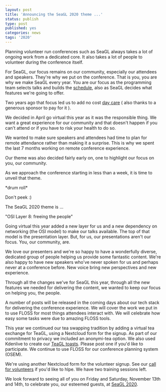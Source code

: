 ```yaml
---
layout: post
title: 'Announcing the SeaGL 2020 theme ...'
status: publish
type: post
published: yes
categories: news
tags: '2020'
---
```


Planning volunteer run conferences such as SeaGL always takes a lot of ongoing work from a dedicated core. It also takes a lot of people to volunteer during the conference itself.

For SeaGL, our focus remains on our community, especially our attendees and speakers. They're why we put on the conference. That is you, you are why we make SeaGL every year. You are our focus as the programming team selects talks and builds the [schedule](/news/2020/10/26/program-2020.html), also as SeaGL decides what features we're going to offer.

Two years ago that focus led us to add no cost [day care](/news/2018/10/04/Free_Childcare_Free_Lunch.html) ( also thanks to a generous sponsor to pay for it ).

We decided in April go virtual this year as it was the responsible thing. We want a great experience for our community and that doesn't happen if you can't attend or if you have to risk your health to do so.

We wanted to make sure speakers and attendees had time to plan for remote attendance rather than making it a surprise. This is why we spent the last 7 months working on remote conference experience.

Our theme was also decided fairly early on, one to highlight our focus on you, our community.

As we approach the conference starting in less than a week, it is time to unveil that theme.

\*drum roll\*

Don't peek :)

The SeaGL 2020 theme is ...

"OSI Layer 8: freeing the people"

Going virtual this year added a new layer for us and a new dependency on networking (the OSI model) to make our talks available. The top of that model is the presentation layer. But, for us, our presentations aren't our focus. You, our community, are.

We love our presenters and we're so happy to have a wonderfully diverse, dedicated group of people helping us provide some fantastic content. We're also happy to have new speakers who've never spoken for us and perhaps never at a conference before. New voice bring new perspectives and new experience.

Through all the changes we've for SeaGL this year, through all the new features we needed for delivering the content, we wanted to keep our focus on helping you, the people.

A number of posts will be released in the coming days about our tech stack for delivering the conference experience. We will cover the work we put in to use FLOSS for most things attendees interact with. We will celebrate how easy some tasks were due to amazing FLOSS tools.

This year we continued our tea swapping tradition by adding a virtual tea exchange for TeaGL, using a Nextcloud form for the signup. As part of our commitment to privacy we included an anonymi-tea option. We also used Kdenlive to create our [TeaGL toasts](https://mastodon.social/@SeaGL/105049083765428489). Please post one if you'd like to participate. We continue to use FLOSS for our conference planning system (OSEM).

We're using another Nextcloud form for the volunteer signup. See our [call for volunteers](/news/2020/10/05/call-for-volunteers.html) if you'd like to hlpe. We have two training sessions left.

We look forward to seeing all of you on Friday and Saturday, November 13th and 14th, to celebrate you, our esteemed guests, at [SeaGL 2020](/news/2020/10/26/program-2020.html).
